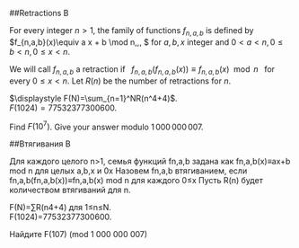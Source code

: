 ##Retractions B


For every integer $n>1$, the family of functions $f_{n,a,b}$ is defined 
by  
$f_{n,a,b}(x)\equiv a x + b \mod n\,\,\, $ for $a,b,x$ integer and  $0< a <n, 0 \le b < n,0 \le x < n$. 

We will call $f_{n,a,b}$ a retraction if $\,\,\, f_{n,a,b}(f_{n,a,b}(x)) \equiv f_{n,a,b}(x) \mod n \,\,\,$ for every $0 \le x < n$.
Let $R(n)$ be the number of retractions for $n$.


$\displaystyle F(N)=\sum_{n=1}^NR(n^4+4)$.  
$F(1024)=77532377300600$.

Find $F(10^7)$.
Give your answer modulo $1\,000\,000\,007$.

##Втягивания B


Для каждого целого n>1, семья функций fn,a,b задана как fn,a,b(x)≡ax+b mod n для целых a,b,x и 0x
Назовем fn,a,b втягиванием, если fn,a,b(fn,a,b(x))≡fn,a,b(x) mod n для каждого 0≤x
Пусть R(n) будет количеством втягиваний для n.


F(N)=∑R(n4+4) для 1≤n≤N.  
F(1024)=77532377300600.


Найдите F(107) (mod 1 000 000 007)


